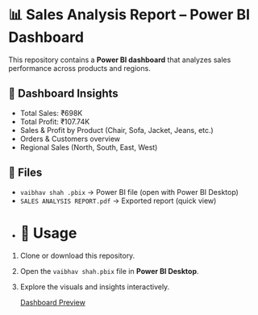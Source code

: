 # 📊 Sales Analysis Report – Power BI Dashboard  

This repository contains a **Power BI dashboard** that analyzes sales performance across products and regions.  

## 🔹 Dashboard Insights  
- Total Sales: ₹698K  
- Total Profit: ₹107.74K  
- Sales & Profit by Product (Chair, Sofa, Jacket, Jeans, etc.)  
- Orders & Customers overview  
- Regional Sales (North, South, East, West)  

## 🔹 Files  
- `vaibhav shah .pbix` → Power BI file (open with Power BI Desktop)  
- `SALES ANALYSIS REPORT.pdf` → Exported report (quick view)
- # 🔹 Usage  
1. Clone or download this repository.  
2. Open the `vaibhav shah.pbix` file in **Power BI Desktop**.  
3. Explore the visuals and insights interactively.

   [Dashboard Preview](Images/dashboard_preview.png) 
